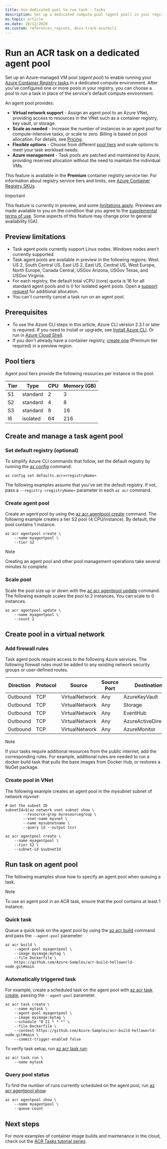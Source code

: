```yaml
---
title: Use dedicated pool to run task - Tasks
description: Set up a dedicated compute pool (agent pool) in your registry to run an Azure Container Registry task.
ms.topic: article
ms.date: 10/12/2020
ms.custom: references_regions, devx-track-azurecli
---
```


# Run an ACR task on a dedicated agent pool

Set up an Azure-managed VM pool (*agent pool*) to enable running your [Azure Container Registry tasks][acr-tasks] in a dedicated compute environment. After you've configured one or more pools in your registry, you can choose a pool to run a task in place of the service's default compute environment.

An agent pool provides:

- **Virtual network support** - Assign an agent pool to an Azure VNet, providing access to resources in the VNet such as a container registry, key vault, or storage.
- **Scale as needed** - Increase the number of instances in an agent pool for compute-intensive tasks, or scale to zero. Billing is based on pool allocation. For details, see [Pricing](https://azure.microsoft.com/pricing/details/container-registry/).
- **Flexible options** - Choose from different [pool tiers](#pool-tiers) and scale options to meet your task workload needs.
- **Azure management** - Task pools are patched and maintained by Azure, providing reserved allocation without the need to maintain the individual VMs.

This feature is available in the **Premium** container registry service tier. For information about registry service tiers and limits, see [Azure Container Registry SKUs][acr-tiers].

> [!IMPORTANT]
> This feature is currently in preview, and some [limitations apply](#preview-limitations). Previews are made available to you on the condition that you agree to the [supplemental terms of use][terms-of-use]. Some aspects of this feature may change prior to general availability (GA).
>

## Preview limitations

- Task agent pools currently support Linux nodes. Windows nodes aren't currently supported.
- Task agent pools are available in preview in the following regions: West US 2, South Central US, East US 2, East US, Central US, West Europe, North Europe, Canada Central, USGov Arizona, USGov Texas, and USGov Virginia.
- For each registry, the default total vCPU (core) quota is 16 for all standard agent pools and is 0 for isolated agent pools. Open a [support request][open-support-ticket] for additional allocation.
- You can't currently cancel a task run on an agent pool.

## Prerequisites

* To use the Azure CLI steps in this article, Azure CLI version 2.3.1 or later is required. If you need to install or upgrade, see [Install Azure CLI][azure-cli]. Or run in [Azure Cloud Shell](../cloud-shell/quickstart.md).
* If you don't already have a container registry, [create one][create-reg-cli] (Premium tier required) in a preview region.

## Pool tiers

Agent pool tiers provide the following resources per instance in the pool.

|Tier    | Type  |  CPU  |Memory (GB)  |
|---------|---------|---------|---------|
|S1     |  standard    | 2       |    3     |
|S2     |  standard    | 4       |    8     |
|S3     |  standard    | 8       |   16     |
|I6     |  isolated    | 64     |   216     |


## Create and manage a task agent pool

### Set default registry (optional)

To simplify Azure CLI commands that follow, set the default registry by running the [az config][az-config] command:

```azurecli
az config set defaults.acr=<registryName>
```

The following examples assume that you've set the default registry. If not, pass a `--registry <registryName>` parameter in each `az acr` command.

### Create agent pool

Create an agent pool by using the [az acr agentpool create][az-acr-agentpool-create] command. The following example creates a tier S2 pool (4 CPU/instance). By default, the pool contains 1 instance.

```azurecli
az acr agentpool create \
    --name myagentpool \
    --tier S2
```

> [!NOTE]
> Creating an agent pool and other pool management operations take several minutes to complete.

### Scale pool

Scale the pool size up or down with the [az acr agentpool update][az-acr-agentpool-update] command. The following example scales the pool to 2 instances. You can scale to 0 instances.

```azurecli
az acr agentpool update \
    --name myagentpool \
    --count 2
```

## Create pool in a virtual network

### Add firewall rules

Task agent pools require access to the following Azure services. The following firewall rules must be added to any existing network security groups or user-defined routes.

| Direction | Protocol | Source         | Source Port | Destination          | Dest Port | Used    |
|-----------|----------|----------------|-------------|----------------------|-----------|---------|
| Outbound  | TCP      | VirtualNetwork | Any         | AzureKeyVault        | 443       | Default |
| Outbound  | TCP      | VirtualNetwork | Any         | Storage              | 443       | Default |
| Outbound  | TCP      | VirtualNetwork | Any         | EventHub             | 443       | Default |
| Outbound  | TCP      | VirtualNetwork | Any         | AzureActiveDirectory | 443       | Default |
| Outbound  | TCP      | VirtualNetwork | Any         | AzureMonitor         | 443       | Default |

> [!NOTE]
> If your tasks require additional resources from the public internet, add the corresponding rules. For example, additional rules are needed to run a docker build task that pulls the base images from Docker Hub, or restores a NuGet package.

### Create pool in VNet

The following example creates an agent pool in the *mysubnet* subnet of network *myvnet*:

```azurecli
# Get the subnet ID
subnetId=$(az network vnet subnet show \
        --resource-grop myresourcegroup \
        --vnet-name myvnet \
        --name mysubnetname \
        --query id --output tsv)

az acr agentpool create \
    --name myagentpool \
    --tier S2 \
    --subnet-id $subnetId
```

## Run task on agent pool

The following examples show how to specify an agent pool when queuing a task.

> [!NOTE]
> To use an agent pool in an ACR task, ensure that the pool contains at least 1 instance.
>

### Quick task

Queue a quick task on the agent pool by using the [az acr build][az-acr-build] command and pass the `--agent-pool` parameter:

```azurecli
az acr build \
    --agent-pool myagentpool \
    --image myimage:mytag \
    --file Dockerfile \
    https://github.com/Azure-Samples/acr-build-helloworld-node.git#main
```

### Automatically triggered task

For example, create a scheduled task on the agent pool with [az acr task create][az-acr-task-create], passing the `--agent-pool` parameter.

```azurecli
az acr task create \
    --name mytask \
    --agent-pool myagentpool \
    --image myimage:mytag \
    --schedule "0 21 * * *" \
    --file Dockerfile \
    --context https://github.com/Azure-Samples/acr-build-helloworld-node.git#main \
    --commit-trigger-enabled false
```

To verify task setup, run [az acr task run][az-acr-task-run]:

```azurecli
az acr task run \
    --name mytask
```

### Query pool status

To find the number of runs currently scheduled on the agent pool, run [az acr agentpool show][az-acr-agentpool-show].

```azurecli
az acr agentpool show \
    --name myagentpool \
    --queue-count
```

## Next steps

For more examples of container image builds and maintenance in the cloud, check out the [ACR Tasks tutorial series](container-registry-tutorial-quick-task.md).



[acr-tasks]:           container-registry-tasks-overview.md
[acr-tiers]:           container-registry-skus.md
[azure-cli]:           /cli/azure/install-azure-cli
[open-support-ticket]: https://aka.ms/acr/support/create-ticket
[terms-of-use]: https://azure.microsoft.com/support/legal/preview-supplemental-terms/
[az-config]: /cli/azure#az_config
[az-acr-agentpool-create]: /cli/azure/acr/agentpool#az_acr_agentpool_create
[az-acr-agentpool-update]: /cli/azure/acr/agentpool#az_acr_agentpool_update
[az-acr-agentpool-show]: /cli/azure/acr/agentpool#az_acr_agentpool_show
[az-acr-build]: /cli/azure/acr#az_acr_build
[az-acr-task-create]: /cli/azure/acr/task#az_acr_task_create
[az-acr-task-run]: /cli/azure/acr/task#az_acr_task_run
[create-reg-cli]: container-registry-get-started-azure-cli.md
